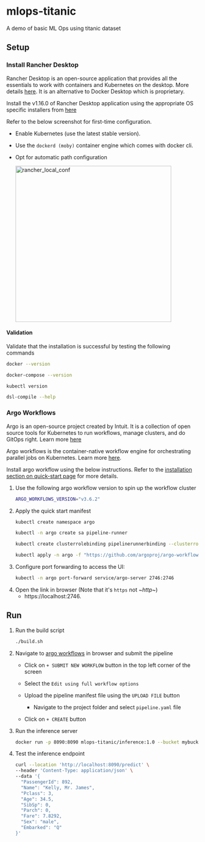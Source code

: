 # mlops-titanic
A demo of basic ML Ops using titanic dataset

## Setup

### Install Rancher Desktop
Rancher Desktop is an open-source application that provides all the essentials to work with containers and Kubernetes on the desktop. More details [here](https://rancherdesktop.io/). It is an alternative to Docker Desktop which is proprietary.

Install the v1.16.0 of Rancher Desktop application using the appropriate OS specific installers from [here](https://github.com/rancher-sandbox/rancher-desktop/releases/tag/v1.16.0)

Refer to the below screenshot for first-time configuration.
- Enable Kubernetes (use the latest stable version).
- Use the `dockerd (moby)` container engine which comes with docker cli.
- Opt for automatic path configuration
  
  <img width="408" alt="rancher_local_conf" src="https://github.com/user-attachments/assets/8f8fa3dc-be22-421d-92e1-31a2eef0d7c1" />

#### Validation
Validate that the installation is successful by testing the following commands
```bash
docker --version
```
```bash
docker-compose --version
```
```bash
kubectl version
```
```bash
dsl-compile --help
```

### Argo Workflows
Argo is an open-source project created by Intuit. It is a collection of open source tools for Kubernetes to run workflows, manage clusters, and do GitOps right. Learn more [here](https://argoproj.github.io/)

Argo workflows is the container-native workflow engine for orchestrating parallel jobs on Kubernetes. Learn more [here](https://argo-workflows.readthedocs.io/en/latest/).

Install argo workflow using the below instructions. Refer to the [installation section on quick-start page](https://argo-workflows.readthedocs.io/en/latest/quick-start/#install-argo-workflows) for more details.

1. Use the following argo workflow version to spin up the workflow cluster
   ```bash
   ARGO_WORKFLOWS_VERSION="v3.6.2"
   ```
2. Apply the quick start manifest
   ```bash
   kubectl create namespace argo
   ```
   ```bash
   kubectl -n argo create sa pipeline-runner
   ```
   ```bash
   kubectl create clusterrolebinding pipelinerunnerbinding --clusterrole=cluster-admin --serviceaccount=argo:pipeline-runner
   ```
   ```bash
   kubectl apply -n argo -f "https://github.com/argoproj/argo-workflows/releases/download/${ARGO_WORKFLOWS_VERSION}/quick-start-minimal.yaml"
   ```
3. Configure port forwarding to access the UI:
   ```bash
   kubectl -n argo port-forward service/argo-server 2746:2746
   ```
4. Open the link in browser (Note that it's `https` not *~http~*)
   - https://localhost:2746.

## Run
1. Run the build script
   ```bash
   ./build.sh
   ```
2. Navigate to [argo workflows](https://localhost:2746) in browser and submit the pipeline
   
   - Click on `+ SUBMIT NEW WORKFLOW` button in the top left corner of the screen
   - Select the `Edit using full workflow options`
   - Upload the pipeline manifest file using the `UPLOAD FILE` button
     
     - Navigate to the project folder and select `pipeline.yaml` file
   - Click on `+ CREATE` button 
   
3. Run the inference server
   ```bash
   docker run -p 8090:8090 mlops-titanic/inference:1.0 --bucket mybucket --model-path model.json
   ```
4. Test the inference endpoint
   ```bash
   curl --location 'http://localhost:8090/predict' \
   --header 'Content-Type: application/json' \
   --data '{
     "PassengerId": 892,
     "Name": "Kelly, Mr. James",
     "Pclass": 3,
     "Age": 34.5,
     "SibSp": 0,
     "Parch": 0,
     "Fare": 7.8292,
     "Sex": "male",
     "Embarked": "Q"
   }'
   ```
